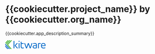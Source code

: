 {{cookiecutter.project_name}} by {{cookiecutter.org_name}}
================================

{{cookiecutter.app_description_summary}}

![{{cookiecutter.project_name}} by {{cookiecutter.org_name}}](Applications/{{cookiecutter.app_name}}App/Resources/Images/LogoFull.png?raw=true)


